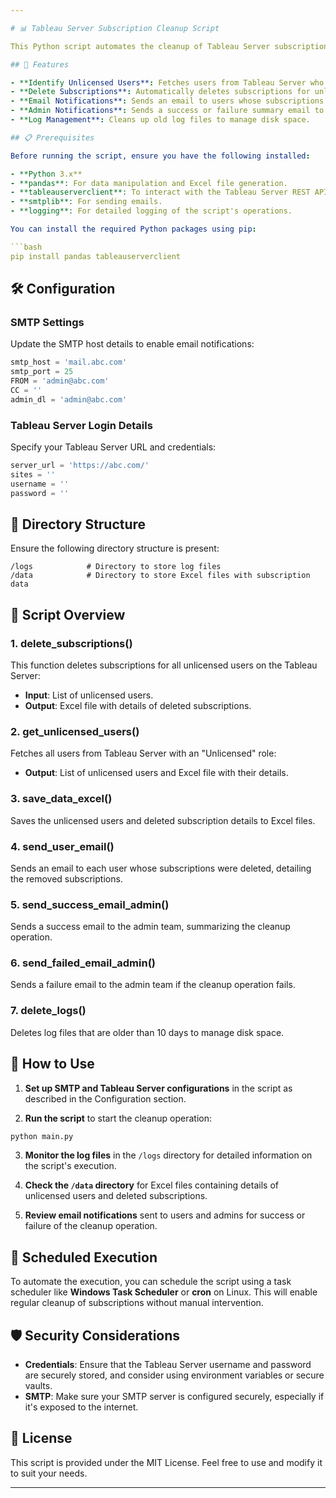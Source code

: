 ```yaml
---

# 📊 Tableau Server Subscription Cleanup Script

This Python script automates the cleanup of Tableau Server subscriptions for unlicensed users. It identifies users who no longer have a license, deletes their subscriptions, and notifies them via email. Additionally, it logs the entire process and sends summary emails to the admin team.

## 🚀 Features

- **Identify Unlicensed Users**: Fetches users from Tableau Server who no longer have a license.
- **Delete Subscriptions**: Automatically deletes subscriptions for unlicensed users.
- **Email Notifications**: Sends an email to users whose subscriptions have been removed, with details of the removed subscriptions.
- **Admin Notifications**: Sends a success or failure summary email to the Tableau Admin team.
- **Log Management**: Cleans up old log files to manage disk space.

## 📋 Prerequisites

Before running the script, ensure you have the following installed:

- **Python 3.x**
- **pandas**: For data manipulation and Excel file generation.
- **tableauserverclient**: To interact with the Tableau Server REST API.
- **smtplib**: For sending emails.
- **logging**: For detailed logging of the script's operations.

You can install the required Python packages using pip:

```bash
pip install pandas tableauserverclient
```

## 🛠️ Configuration

### SMTP Settings

Update the SMTP host details to enable email notifications:

```python
smtp_host = 'mail.abc.com'
smtp_port = 25
FROM = 'admin@abc.com'
CC = ''
admin_dl = 'admin@abc.com'
```

### Tableau Server Login Details

Specify your Tableau Server URL and credentials:

```python
server_url = 'https://abc.com/'
sites = ''
username = ''
password = ''
```

## 📂 Directory Structure

Ensure the following directory structure is present:

```
/logs            # Directory to store log files
/data            # Directory to store Excel files with subscription data
```

## 📝 Script Overview

### 1. **delete_subscriptions()**

This function deletes subscriptions for all unlicensed users on the Tableau Server:

- **Input**: List of unlicensed users.
- **Output**: Excel file with details of deleted subscriptions.

### 2. **get_unlicensed_users()**

Fetches all users from Tableau Server with an "Unlicensed" role:

- **Output**: List of unlicensed users and Excel file with their details.

### 3. **save_data_excel()**

Saves the unlicensed users and deleted subscription details to Excel files.

### 4. **send_user_email()**

Sends an email to each user whose subscriptions were deleted, detailing the removed subscriptions.

### 5. **send_success_email_admin()**

Sends a success email to the admin team, summarizing the cleanup operation.

### 6. **send_failed_email_admin()**

Sends a failure email to the admin team if the cleanup operation fails.

### 7. **delete_logs()**

Deletes log files that are older than 10 days to manage disk space.

## 🔧 How to Use

1. **Set up SMTP and Tableau Server configurations** in the script as described in the Configuration section.

2. **Run the script** to start the cleanup operation:

```bash
python main.py
```

3. **Monitor the log files** in the `/logs` directory for detailed information on the script's execution.

4. **Check the `/data` directory** for Excel files containing details of unlicensed users and deleted subscriptions.

5. **Review email notifications** sent to users and admins for success or failure of the cleanup operation.

## 📅 Scheduled Execution

To automate the execution, you can schedule the script using a task scheduler like **Windows Task Scheduler** or **cron** on Linux. This will enable regular cleanup of subscriptions without manual intervention.

## 🛡️ Security Considerations

- **Credentials**: Ensure that the Tableau Server username and password are securely stored, and consider using environment variables or secure vaults.
- **SMTP**: Make sure your SMTP server is configured securely, especially if it's exposed to the internet.

## 📄 License

This script is provided under the MIT License. Feel free to use and modify it to suit your needs.

---
```

